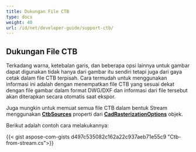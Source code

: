 ```yaml
---
title: Dukungan File CTB
type: docs
weight: 40
url: /id/net/developer-guide/support-ctb/
---
```


## **Dukungan File CTB**

Terkadang warna, ketebalan garis, dan beberapa opsi lainnya untuk gambar dapat digunakan tidak hanya dari gambar itu sendiri tetapi juga dari gaya cetak dalam file CTB terpisah. 
Cara termudah untuk menggunakan informasi ini adalah dengan menempatkan file CTB yang sesuai dekat dengan file gambar dalam format DWG/DXF dan informasi dari file tersebut akan diterapkan
secara otomatis saat ekspor.

Juga mungkin untuk memuat semua file CTB dalam bentuk Stream menggunakan 
[**CtbSources**](https://reference.aspose.com/cad/net/aspose.cad.imageoptions/cadrasterizationoptions/ctbsources/) properti dari 
[**CadRasterizationOptions**](https://reference.aspose.com/cad/net/aspose.cad.imageoptions/cadrasterizationoptions/) objek.

Berikut adalah contoh cara melakukannya:
 
{{< gist aspose-com-gists d497c535082c162a22c937aeb71e55c9 "Ctb-from-stream.cs">}}
